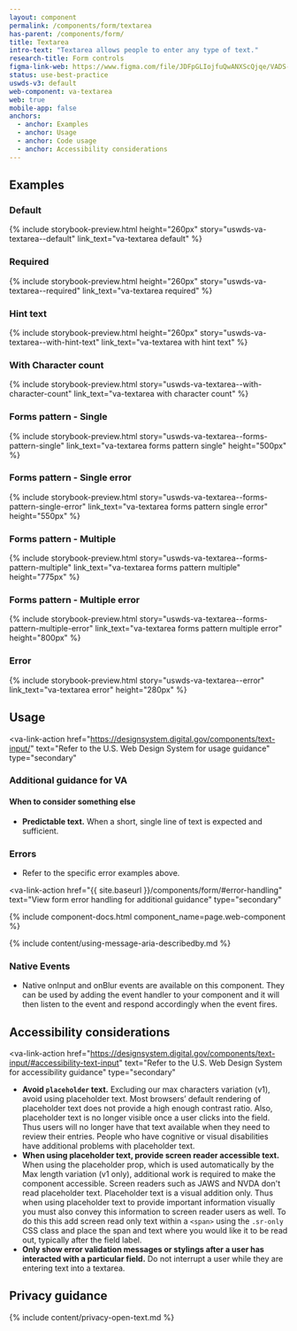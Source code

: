 ```yaml
---
layout: component
permalink: /components/form/textarea
has-parent: /components/form/
title: Textarea
intro-text: "Textarea allows people to enter any type of text."
research-title: Form controls
figma-link-web: https://www.figma.com/file/JDFpGLIojfuQwANXScQjqe/VADS-Component-Examples?type=design&node-id=1377%3A96417&mode=design&t=h9BoxMWwcHe2DhUd-1
status: use-best-practice
uswds-v3: default
web-component: va-textarea
web: true
mobile-app: false
anchors:
  - anchor: Examples
  - anchor: Usage
  - anchor: Code usage
  - anchor: Accessibility considerations
---
```


## Examples

### Default

{% include storybook-preview.html height="260px" story="uswds-va-textarea--default" link_text="va-textarea default" %}

### Required

{% include storybook-preview.html height="260px" story="uswds-va-textarea--required" link_text="va-textarea required" %}

### Hint text

{% include storybook-preview.html height="260px" story="uswds-va-textarea--with-hint-text" link_text="va-textarea with hint text" %}

### With Character count

{% include storybook-preview.html story="uswds-va-textarea--with-character-count" link_text="va-textarea with character count" %}

### Forms pattern - Single

{% include storybook-preview.html story="uswds-va-textarea--forms-pattern-single" link_text="va-textarea forms pattern single" height="500px" %}

### Forms pattern - Single error

{% include storybook-preview.html story="uswds-va-textarea--forms-pattern-single-error" link_text="va-textarea forms pattern single error" height="550px" %}

### Forms pattern - Multiple

{% include storybook-preview.html story="uswds-va-textarea--forms-pattern-multiple" link_text="va-textarea forms pattern multiple" height="775px" %}

### Forms pattern - Multiple error

{% include storybook-preview.html story="uswds-va-textarea--forms-pattern-multiple-error" link_text="va-textarea forms pattern multiple error" height="800px" %}

### Error

{% include storybook-preview.html story="uswds-va-textarea--error" link_text="va-textarea error" height="280px" %}

## Usage

<va-link-action
  href="https://designsystem.digital.gov/components/text-input/"
  text="Refer to the U.S. Web Design System for usage guidance"
  type="secondary"
></va-link-action>

### Additional guidance for VA

#### When to consider something else

* **Predictable text.** When a short, single line of text is expected and sufficient.

### Errors

* Refer to the specific error examples above.

<va-link-action
  href="{{ site.baseurl }}/components/form/#error-handling"
  text="View form error handling for additional guidance"
  type="secondary"
></va-link-action>

{% include component-docs.html component_name=page.web-component %}

{% include content/using-message-aria-describedby.md %}

### Native Events

* Native onInput and onBlur events are available on this component. They can be used by adding the event handler to your component and it will then listen to the event and respond accordingly when the event fires.

## Accessibility considerations

<va-link-action
  href="https://designsystem.digital.gov/components/text-input/#accessibility-text-input"
  text="Refer to the U.S. Web Design System for accessibility guidance"
  type="secondary"
></va-link-action>

* **Avoid `placeholder` text.** Excluding our max characters variation (v1), avoid using placeholder text. Most browsers’ default rendering of placeholder text does not provide a high enough contrast ratio. Also, placeholder text is no longer visible once a user clicks into the field. Thus users will no longer have that text available when they need to review their entries. People who have cognitive or visual disabilities have additional problems with placeholder text.
* **When using placeholder text, provide screen reader accessible text.** When using the placeholder prop, which is used automatically by the Max length variation (v1 only), additional work is required to make the component accessible. Screen readers such as JAWS and NVDA don't read placeholder text. Placeholder text is a visual addition only. Thus when using placeholder text to provide important information visually you must also convey this information to screen reader users as well. To do this this add screen read only text within a `<span>` using the `.sr-only` CSS class and place the span and text where you would like it to be read out, typically after the field label. 
* **Only show error validation messages or stylings after a user has interacted with a particular field.** Do not interrupt a user while they are entering text into a textarea.

## Privacy guidance
{% include content/privacy-open-text.md %}
